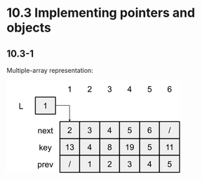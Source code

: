 # 10.3 Implementing pointers and objects
## 10.3-1
Multiple-array representation:

![Alt text](./10.3-1-a.png)
